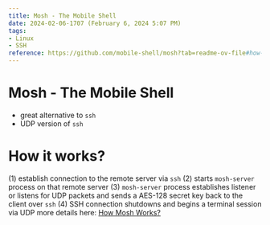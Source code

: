 ```yaml
---
title: Mosh - The Mobile Shell
date: 2024-02-06-1707 (February 6, 2024 5:07 PM)
tags:
- Linux
- SSH
reference: https://github.com/mobile-shell/mosh?tab=readme-ov-file#how-it-works
---
```


# Mosh - The Mobile Shell
- great alternative to `ssh`
- UDP version of `ssh`

# How it works?
(1) establish connection to the remote server via `ssh`
(2) starts `mosh-server` process on that remote server
(3) `mosh-server` process establishes listener or listens for UDP packets and sends a AES-128 secret key back to the client over `ssh`
(4) SSH connection shutdowns and begins a terminal session via UDP
more details here: [How Mosh Works?](https://github.com/mobile-shell/mosh?tab=readme-ov-file#how-it-works)
